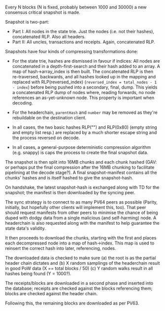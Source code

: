 Every N blocks (N is fixed, probably between 1000 and 30000) a new consensus critical snapshot is made.

Snapshot is two-part:

- Part I: All nodes in the state trie. Just the nodes (i.e. not their hashes), concatenated RLP. Also all headers.
- Part II: All uncles, transactions and receipts. Again, concatenated RLP.

Snapshots have four kinds of compressing transformations done:

- For the state trie, hashes are dismissed in favour if indices: All nodes are concatenated in a depth-first-search and their hash added to an array. A map of hash->array_index is then built. The concatenated RLP is then re-traversed, backwards, and all hashes looked up in the mapping and replaced with RLP(reversed_index) (`reversed_index = total_nodes - 1 - index`) before being pushed into a secondary, final, dump. This yields a concatenated RLP dump of nodes where, reading forwards, no node references an as-yet-unknown node. This property is important when decoding.

- For the headerchain, `parentHash` and `number` may be removed as they're rebuildable on the destination client.

- In all cases, the two basic hashes RLP("") and RLP(0x80) (empty string and empty list resp.) are replaced by a much shorter escape string and the process reversed on decode.

- In all cases, a general-purpose deterministic compression algorithm (e.g. snappy) is caps the process to create the final snapshot data.

The snapshot is then split into 16MB chunks and each chunk hashed (GAV: or perhaps put the final compression after the 16MB chunking to facilitate pipelining at the decode stage?). A final snapshot-manifest contains all the chunks' hashes and is itself hashed to give the snapshot-hash.

On handshake, the latest snapshot-hash is exchanged along with TD for the snapshot; the manifest is then downloaded by the syncing peer.

The sync strategy is to connect to as many PV64 peers as possible (Parity, initially, but hopefully other clients will implement this, too). That peer should request manifests from other peers to minimise the chance of being duped with dodgy data from a single malicious (and self-harming) node. A headerchain is also requested along with the manifest to help guarantee the state data's validity.

It then proceeds to download the chunks, starting with the first and places each decompressed node into a map of hash->index. This map is used to reinsert the correct hash into later, referencing, nodes.

The downloaded data is checked to make sure (a) the root is as the partial header chain dictates and (b) X random samplings of the headerchain result in good PoW data (X == total blocks / 50) (c) Y random walks result in all hashes being found (Y = 1000?).

The receipts/blocks are downloaded in a second phase and inserted into the database; receipts are checked against the blocks referencing them; blocks are checked against the header chain.

Following this, the remaining blocks are downloaded as per PV63.